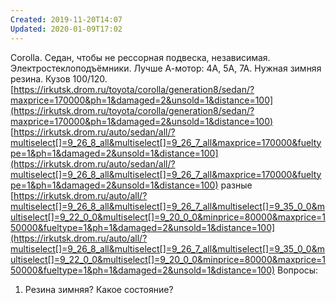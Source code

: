 ```yaml
---
Created: 2019-11-20T14:07
Updated: 2020-01-09T17:02
---
```

Corolla. Седан, чтобы не рессорная подвеска, независимая.
Электростеклоподъёмники.
Лучше А-мотор: 4А, 5А, 7А.
Нужная зимняя резина.
Кузов 100/120.
[https://irkutsk.drom.ru/toyota/corolla/generation8/sedan/?maxprice=170000&ph=1&damaged=2&unsold=1&distance=100](https://irkutsk.drom.ru/toyota/corolla/generation8/sedan/?maxprice=170000&ph=1&damaged=2&unsold=1&distance=100)
[https://irkutsk.drom.ru/auto/sedan/all/?multiselect[]=9_26_8_all&multiselect[]=9_26_7_all&maxprice=170000&fueltype=1&ph=1&damaged=2&unsold=1&distance=100](https://irkutsk.drom.ru/auto/sedan/all/?multiselect[]=9_26_8_all&multiselect[]=9_26_7_all&maxprice=170000&fueltype=1&ph=1&damaged=2&unsold=1&distance=100)
разные
[https://irkutsk.drom.ru/auto/all/?multiselect[]=9_26_8_all&multiselect[]=9_26_7_all&multiselect[]=9_35_0_0&multiselect[]=9_22_0_0&multiselect[]=9_20_0_0&minprice=80000&maxprice=150000&fueltype=1&ph=1&damaged=2&unsold=1&distance=100](https://irkutsk.drom.ru/auto/all/?multiselect[]=9_26_8_all&multiselect[]=9_26_7_all&multiselect[]=9_35_0_0&multiselect[]=9_22_0_0&multiselect[]=9_20_0_0&minprice=80000&maxprice=150000&fueltype=1&ph=1&damaged=2&unsold=1&distance=100)
Вопросы:
1. Резина зимняя? Какое состояние?